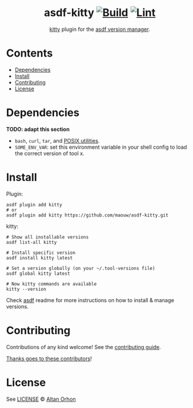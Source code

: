 <div align="center">

# asdf-kitty [![Build](https://github.com/maouw/asdf-kitty/actions/workflows/build.yml/badge.svg)](https://github.com/maouw/asdf-kitty/actions/workflows/build.yml) [![Lint](https://github.com/maouw/asdf-kitty/actions/workflows/lint.yml/badge.svg)](https://github.com/maouw/asdf-kitty/actions/workflows/lint.yml)

[kitty](https://github.com/kovidgoyal/kitty) plugin for the [asdf version manager](https://asdf-vm.com).

</div>

# Contents

- [Dependencies](#dependencies)
- [Install](#install)
- [Contributing](#contributing)
- [License](#license)

# Dependencies

**TODO: adapt this section**

- `bash`, `curl`, `tar`, and [POSIX utilities](https://pubs.opengroup.org/onlinepubs/9699919799/idx/utilities.html).
- `SOME_ENV_VAR`: set this environment variable in your shell config to load the correct version of tool x.

# Install

Plugin:

```shell
asdf plugin add kitty
# or
asdf plugin add kitty https://github.com/maouw/asdf-kitty.git
```

kitty:

```shell
# Show all installable versions
asdf list-all kitty

# Install specific version
asdf install kitty latest

# Set a version globally (on your ~/.tool-versions file)
asdf global kitty latest

# Now kitty commands are available
kitty --version
```

Check [asdf](https://github.com/asdf-vm/asdf) readme for more instructions on how to
install & manage versions.

# Contributing

Contributions of any kind welcome! See the [contributing guide](contributing.md).

[Thanks goes to these contributors](https://github.com/maouw/asdf-kitty/graphs/contributors)!

# License

See [LICENSE](LICENSE) © [Altan Orhon](https://github.com/maouw/)
